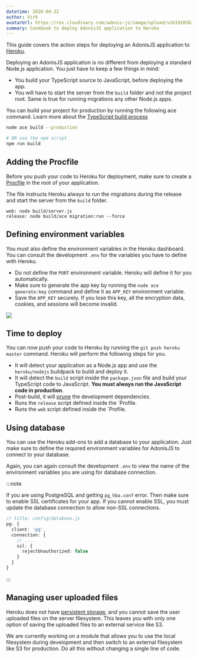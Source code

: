 ```yaml
---
datetime: 2020-04-22
author: Virk
avatarUrl: https://res.cloudinary.com/adonis-js/image/upload/v1619103621/adonisjs-authors-avatars/DYO4KUru_400x400_shujhw.jpg
summary: Cookbook to deploy AdonisJS application to Heroku
---
```


This guide covers the action steps for deploying an AdonisJS application to [Heroku](https://devcenter.heroku.com/articles/deploying-nodejs).

Deploying an AdonisJS application is no different from deploying a standard Node.js application. You just have to keep a few things in mind:

- You build your TypeScript source to JavaScript, before deploying the app.
- You will have to start the server from the `build` folder and not the project root. Same is true for running migrations any other Node.js apps.

You can build your project for production by running the following ace command. Learn more about the [TypeScript build process](../../guides/fundamentals/typescript-build-process.md)

```sh
node ace build --production

# OR use the npm script
npm run build
```

## Adding the Procfile
Before you push your code to Heroku for deployment, make sure to create a [Procfile](https://devcenter.heroku.com/articles/procfile#deploying-to-heroku) in the root of your application.

The file instructs Heroku always to run the migrations during the release and start the server from the `build` folder.

```text
web: node build/server.js
release: node build/ace migration:run --force
```

## Defining environment variables
You must also define the environment variables in the Heroku dashboard. You can consult the development `.env` for the variables you have to define with Heroku.

- Do not define the `PORT` environment variable. Heroku will define it for you automatically.
- Make sure to generate the app key by running the `node ace generate:key` command and define it as `APP_KEY` environment variable.
- Save the `APP_KEY` securely. If you lose this key, all the encryption data, cookies, and sessions will become invalid.

![](https://res.cloudinary.com/adonis-js/image/upload/f_auto,q_auto/v1619085409/v5/heroku-env-vars.jpg)

## Time to deploy
You can now push your code to Heroku by running the `git push heroku master` command. Heroku will perform the following steps for you.

- It will detect your application as a Node.js app and use the `heroku/nodejs` buildpack to build and deploy it.
- It will detect the `build` script inside the `package.json` file and build your TypeScript code to JavaScript. **You must always run the JavaScript code in production**.
- Post-build, it will [prune](https://docs.npmjs.com/cli/v7/commands/npm-prune) the development dependencies.
- Runs the `release` script defined inside the `Profile.
- Runs the `web` script defined inside the `Profile.

## Using database
You can use the Heroku add-ons to add a database to your application. Just make sure to define the required environment variables for AdonisJS to connect to your database.

Again, you can again consult the development `.env` to view the name of the environment variables you are using for database connection.

:::note

If you are using PostgreSQL and getting `pg_hba.conf` error. Then make sure to enable SSL certificates for your app. If you cannot enable SSL, you must update the database connection to allow non-SSL connections.

```ts
// title: config/database.js
pg: {
  client: 'pg',
  connection: {
    // ....
    ssl: {
      rejectUnauthorized: false
    }
  }
}
```

:::

## Managing user uploaded files
Heroku does not have [persistent storage](https://help.heroku.com/K1PPS2WM/why-are-my-file-uploads-missing-deleted), and you cannot save the user uploaded files on the server filesystem. This leaves you with only one option of saving the uploaded files to an external service like S3.

We are currently working on a module that allows you to use the local filesystem during development and then switch to an external filesystem like S3 for production. Do all this without changing a single line of code.
